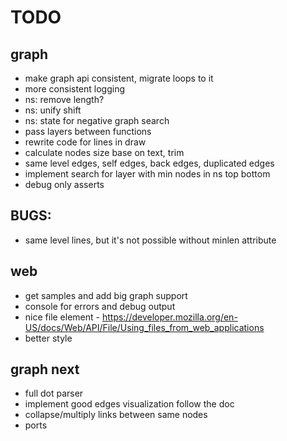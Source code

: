 # TODO

## graph
* make graph api consistent, migrate loops to it
* more consistent logging
* ns: remove length?
* ns: unify shift
* ns: state for negative graph search
* pass layers between functions
* rewrite code for lines in draw
* calculate nodes size base on text, trim 
* same level edges, self edges, back edges, duplicated edges
* implement search for layer with min nodes in ns top bottom 
* debug only asserts

## BUGS:
* same level lines, but it's not possible without minlen attribute

## web
* get samples and add big graph support 
* console for errors and debug output
* nice file element - https://developer.mozilla.org/en-US/docs/Web/API/File/Using_files_from_web_applications
* better style

## graph next
* full dot parser
* implement good edges visualization follow the doc
* collapse/multiply links between same nodes
* ports